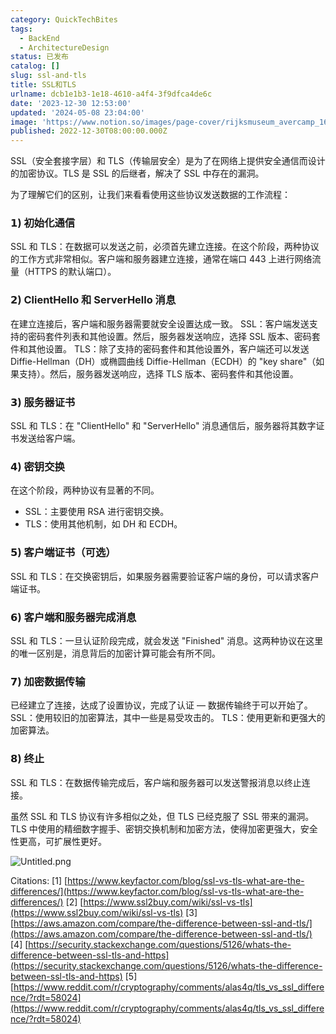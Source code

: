```yaml
---
category: QuickTechBites
tags:
  - BackEnd
  - ArchitectureDesign
status: 已发布
catalog: []
slug: ssl-and-tls
title: SSL和TLS
urlname: dcb1e1b3-1e18-4610-a4f4-3f9dfca4de6c
date: '2023-12-30 12:53:00'
updated: '2024-05-08 23:04:00'
image: 'https://www.notion.so/images/page-cover/rijksmuseum_avercamp_1620.jpg'
published: 2022-12-30T08:00:00.000Z
---
```


SSL（安全套接字层）和 TLS（传输层安全）是为了在网络上提供安全通信而设计的加密协议。TLS 是 SSL 的后继者，解决了 SSL 中存在的漏洞。


为了理解它们的区别，让我们来看看使用这些协议发送数据的工作流程：


### 𝟭) 初始化通信


SSL 和 TLS：在数据可以发送之前，必须首先建立连接。在这个阶段，两种协议的工作方式非常相似。客户端和服务器建立连接，通常在端口 443 上进行网络流量（HTTPS 的默认端口）。


### 𝟮) ClientHello 和 ServerHello 消息


在建立连接后，客户端和服务器需要就安全设置达成一致。
SSL：客户端发送支持的密码套件列表和其他设置。然后，服务器发送响应，选择 SSL 版本、密码套件和其他设置。
TLS：除了支持的密码套件和其他设置外，客户端还可以发送 Diffie-Hellman（DH）或椭圆曲线 Diffie-Hellman（ECDH）的 "key share"（如果支持）。然后，服务器发送响应，选择 TLS 版本、密码套件和其他设置。


### 𝟯) 服务器证书


SSL 和 TLS：在 "ClientHello" 和 "ServerHello" 消息通信后，服务器将其数字证书发送给客户端。


### 𝟰) 密钥交换


在这个阶段，两种协议有显著的不同。
- SSL：主要使用 RSA 进行密钥交换。
- TLS：使用其他机制，如 DH 和 ECDH。


### 𝟱) 客户端证书（可选）


SSL 和 TLS：在交换密钥后，如果服务器需要验证客户端的身份，可以请求客户端证书。


### 𝟲) 客户端和服务器完成消息


SSL 和 TLS：一旦认证阶段完成，就会发送 "Finished" 消息。这两种协议在这里的唯一区别是，消息背后的加密计算可能会有所不同。


### 𝟳) 加密数据传输


已经建立了连接，达成了设置协议，完成了认证 — 数据传输终于可以开始了。
SSL：使用较旧的加密算法，其中一些是易受攻击的。
TLS：使用更新和更强大的加密算法。


### 𝟴) 终止


SSL 和 TLS：在数据传输完成后，客户端和服务器可以发送警报消息以终止连接。


虽然 SSL 和 TLS 协议有许多相似之处，但 TLS 已经克服了 SSL 带来的漏洞。TLS 中使用的精细数字握手、密钥交换机制和加密方法，使得加密更强大，安全性更高，可扩展性更好。


![Untitled.png](https://prod-files-secure.s3.us-west-2.amazonaws.com/5d24fe63-e567-4804-86f9-9fdc62e13082/8ff987c5-7f31-4b50-83f5-c69ee7578c4a/Untitled.png?X-Amz-Algorithm=AWS4-HMAC-SHA256&X-Amz-Content-Sha256=UNSIGNED-PAYLOAD&X-Amz-Credential=ASIAZI2LB466SZXECC4P%2F20250327%2Fus-west-2%2Fs3%2Faws4_request&X-Amz-Date=20250327T213445Z&X-Amz-Expires=3600&X-Amz-Security-Token=IQoJb3JpZ2luX2VjEOb%2F%2F%2F%2F%2F%2F%2F%2F%2F%2FwEaCXVzLXdlc3QtMiJIMEYCIQD%2FXpduDlLoBhanhyaHQngNoJYKrKkHJ4OK1vOExIeLywIhAPU7uqs3TlOxekvLexR4q9hdPhOJANAaIyXUWch1aulIKv8DCE4QABoMNjM3NDIzMTgzODA1IgxheTGq%2FDxVM41NbhAq3APPbwCa0zFeDN%2Ff7B1F181EKgVMOcNb9MJZguGu9duBBIHrHXEi7kAmvXN9bLt5zMdJVW8SlqTB6nLRBEVWpQQ4gJPby9lsWcl9Ag5H8zqeJvHxFkFaUFz8Zb%2FDpEHhFmq5FJARIuooIx4q1%2FOiwiGAKrpX8OUnxZ1iN6CUgrP7EbXQb3kXN3JtP%2Fw%2B3C3DQT4agkm261J1Ht66Euawu4KY9vDuqMT5CyoPWA%2FGcu6LsMRbywm3VKIQN%2Fj7KqzYifqqOx8Y5GPYuP9eCPOtvojAK6pzorpEHxJcTHyk5Y9bEHZLTr%2FdZdCL1E6ObZqeQvG5V3%2F6dRe34yCdQXlHCk2MW7H4GnrXffYf20J3BberUBQdz5xBnMEmBIlKjIwkyFlMTdmx8pzGCwMVoIgYaQUq541NmadKU6eVpO9fU%2FnB4HCTGYt5ZN%2BILmsTHocAvqefv2PX5epKkxq4gkUJWsZCQInFLINb%2B1xHoydtMgc1tfXknlf%2BZ58iLPMscwE4OBMQCbuzHe7WVMKwyXrovvFX1ily2kT93cWIY4HpOt0SVcaW4RqjWB45DaBGgwIHy24OEabf7ZsZQDfqYbTaqAe2HXa8%2BKPwiVTZaTlYgVM42vHiAh3357gt5CaTOTD6gpe%2FBjqkARhuZKghpVHbnjpKAwaljFAn3EOuqacYsrua81AaBeZLNCWBYmGIrhfKWuESLF8ndDfT2CDcxD7mwiypgkSc7cBgGHa6zr7CG%2FPMir1wypduQODHU3yfsnPtg1PbJaaC4eHxJmBvQNyoZPICCzo4zTecrKERuT91hQ4%2Bt7x0myZlvTvHP3jvZ2I3QNLAL4P58HDZOZcaOyBI42gh24a4m6rWYYj1&X-Amz-Signature=991b173bcc7f74b71a4e413c16e2c345dccd0168a588027d6c94a6fe04e8e6a5&X-Amz-SignedHeaders=host&x-id=GetObject)


Citations:
[1] [https://www.keyfactor.com/blog/ssl-vs-tls-what-are-the-differences/](https://www.keyfactor.com/blog/ssl-vs-tls-what-are-the-differences/)
[2] [https://www.ssl2buy.com/wiki/ssl-vs-tls](https://www.ssl2buy.com/wiki/ssl-vs-tls)
[3] [https://aws.amazon.com/compare/the-difference-between-ssl-and-tls/](https://aws.amazon.com/compare/the-difference-between-ssl-and-tls/)
[4] [https://security.stackexchange.com/questions/5126/whats-the-difference-between-ssl-tls-and-https](https://security.stackexchange.com/questions/5126/whats-the-difference-between-ssl-tls-and-https)
[5] [https://www.reddit.com/r/cryptography/comments/alas4q/tls_vs_ssl_difference/?rdt=58024](https://www.reddit.com/r/cryptography/comments/alas4q/tls_vs_ssl_difference/?rdt=58024)


